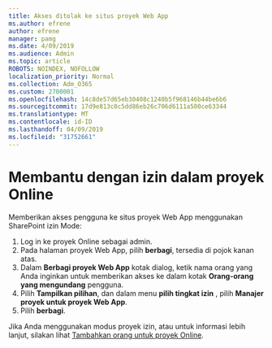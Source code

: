 ```yaml
---
title: Akses ditolak ke situs proyek Web App
ms.author: efrene
author: efrene
manager: pamg
ms.date: 4/09/2019
ms.audience: Admin
ms.topic: article
ROBOTS: NOINDEX, NOFOLLOW
localization_priority: Normal
ms.collection: Adm_O365
ms.custom: 2700001
ms.openlocfilehash: 14c8de57d65eb30408c1240b5f968146b44be6b6
ms.sourcegitcommit: 17d9e813c0c5dd86eb26c706d6111a500ce63344
ms.translationtype: MT
ms.contentlocale: id-ID
ms.lasthandoff: 04/09/2019
ms.locfileid: "31752661"
---
```

# <a name="help-with-permissions-in-project-online"></a>Membantu dengan izin dalam proyek Online

Memberikan akses pengguna ke situs proyek Web App menggunakan SharePoint izin Mode:

1. Log in ke proyek Online sebagai admin.
2. Pada halaman proyek Web App, pilih **berbagi**, tersedia di pojok kanan atas.
3. Dalam **Berbagi proyek Web App** kotak dialog, ketik nama orang yang Anda inginkan untuk memberikan akses ke dalam kotak **Orang-orang yang mengundang** pengguna.
4. Pilih **Tampilkan pilihan**, dan dalam menu **pilih tingkat izin** , pilih **Manajer proyek untuk proyek Web App**.
5. Pilih **berbagi**.

Jika Anda menggunakan modus proyek izin, atau untuk informasi lebih lanjut, silakan lihat [Tambahkan orang untuk proyek Online](https://docs.microsoft.com/projectonline/step-2-add-people-to-project-online).


  

